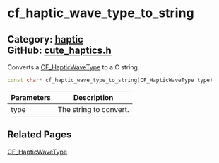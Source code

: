 [](../header.md ':include')

# cf_haptic_wave_type_to_string

Category: [haptic](https://github.com/RandyGaul/cute_framework/blob/master/docs/api_reference?id=haptic)  
GitHub: [cute_haptics.h](https://github.com/RandyGaul/cute_framework/blob/master/include/cute_haptics.h)  
---

Converts a [CF_HapticWaveType](https://github.com/RandyGaul/cute_framework/blob/master/docs/haptic/cf_hapticwavetype.md) to a C string.

```cpp
const char* cf_haptic_wave_type_to_string(CF_HapticWaveType type)
```

Parameters | Description
--- | ---
type | The string to convert.

## Related Pages

[CF_HapticWaveType](https://github.com/RandyGaul/cute_framework/blob/master/docs/haptic/cf_hapticwavetype.md)  
